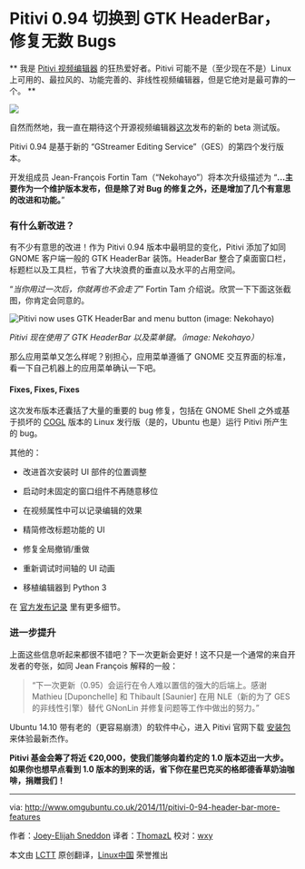 Pitivi 0.94 切换到 GTK HeaderBar，修复无数 Bugs
=====================================

** 我是 [Pitivi 视频编辑器][1] 的狂热爱好者。Pitivi 可能不是（至少现在不是）Linux 上可用的、最拉风的、功能完善的、非线性视频编辑器，但是它绝对是最可靠的一个。 **

![](http://www.omgubuntu.co.uk/wp-content/uploads/2014/11/pitivi-tile.jpg)

自然而然地，我一直在期待这个开源视频编辑器[这次][2]发布的新的 beta 测试版。

Pitivi 0.94 是基于新的 “GStreamer Editing Service”（GES）的第四个发行版本。

开发组成员 Jean-François Fortin Tam（“Nekohayo”）将本次升级描述为 “**...主要作为一个维护版本发布，但是除了对 Bug 的修复之外，还是增加了几个有意思的改进和功能。**”

### 有什么新改进？ ###

有不少有意思的改进！作为 Pitivi 0.94 版本中最明显的变化，Pitivi 添加了如同 GNOME 客户端一般的 GTK HeaderBar 装饰。HeaderBar 整合了桌面窗口栏，标题栏以及工具栏，节省了大块浪费的垂直以及水平的占用空间。

“*当你用过一次后，你就再也不会走了*” Fortin Tam 介绍说。欣赏一下下面这张截图，你肯定会同意的。

![Pitivi now uses GTK HeaderBar and menu button (image: Nekohayo)](http://www.omgubuntu.co.uk/wp-content/uploads/2014/11/pitivi-0.94-headerbar.jpeg)

*Pitivi 现在使用了 GTK HeaderBar 以及菜单键。（image: Nekohayo）*

那么应用菜单又怎么样呢？别担心，应用菜单遵循了 GNOME 交互界面的标准，看一下自己机器上的应用菜单确认一下吧。

#### Fixes, Fixes, Fixes ####

这次发布版本还囊括了大量的重要的 bug 修复，包括在 GNOME Shell 之外或基于损坏的 [COGL][3] 版本的 Linux 发行版（是的，Ubuntu 也是）运行 Pitivi 所产生的 bug。

其他的：

- 改进首次安装时 UI 部件的位置调整

- 启动时未固定的窗口组件不再随意移位

- 在视频属性中可以记录编辑的效果

- 精简修改标题功能的 UI

- 修复全局撤销/重做

- 重新调试时间轴的 UI 动画

- 移植编辑器到 Python 3

在 [官方发布记录][4] 里有更多细节。

### 进一步提升 ###

上面这些信息听起来都很不错吧？下一次更新会更好！这不只是一个通常的来自开发者的夸张，如同 Jean François 解释的一般：

> “下一次更新（0.95）会运行在令人难以置信的强大的后端上。感谢 Mathieu [Duponchelle] 和 Thibault [Saunier] 在用 NLE（新的为了 GES 的非线性引擎）替代 GNonLin 并修复问题等工作中做出的努力。”

Ubuntu 14.10 带有老的（更容易崩溃）的软件中心，进入 Pitivi 官网下载 [安装包][5] 来体验最新杰作。

**Pitivi 基金会筹了将近 €20,000，使我们能够向着约定的 1.0 版本迈出一大步。如果你也想早点看到 1.0 版本的到来的话，省下你在星巴克买的格郎德香草奶油咖啡，捐赠我们！**


--------------------------------------------------------------------------------

via: http://www.omgubuntu.co.uk/2014/11/pitivi-0-94-header-bar-more-features

作者：[Joey-Elijah Sneddon][a]
译者：[ThomazL](https://github.com/ThomazL)
校对：[wxy](https://github.com/wxy)

本文由 [LCTT](https://github.com/LCTT/TranslateProject) 原创翻译，[Linux中国](http://linux.cn/) 荣誉推出

[a]:https://plus.google.com/117485690627814051450/?rel=author
[1]:http://pitivi.org/
[2]:http://jeff.ecchi.ca/blog/2014/11/02/tricks-or-tracebacks-pitivi-0-94-is-here/
[3]:http://www.cogl3d.org/about.html
[4]:http://wiki.pitivi.org/wiki/0.94
[5]:http://fundraiser.pitivi.org/download-bundles
[6]:http://www.omgubuntu.co.uk/2014/02/pitivi-video-editor-fundraising-campaign






